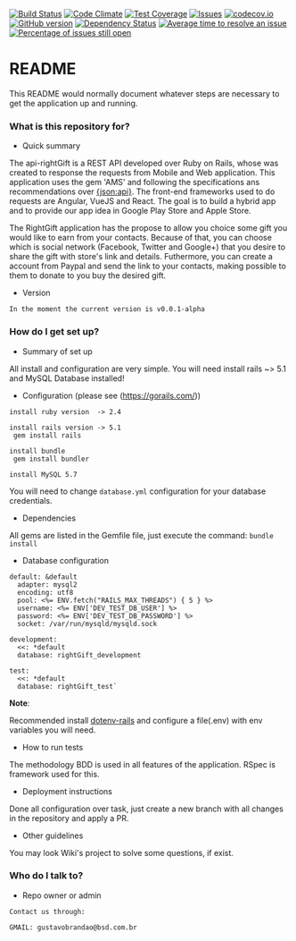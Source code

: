 [![Build Status](https://travis-ci.org/getbrandao/api-rightGift.svg?branch=master)](https://travis-ci.org/getbrandao/api-rightGift)
[![Code Climate](https://codeclimate.com/github/getbrandao/api-rightGift.png)](https://codeclimate.com/github/getbrandao/api-rightGift)
[![Test Coverage](http://img.shields.io/codeclimate/coverage/github/getbrandao/api-rightGift.png)](https://codeclimate.com/github/getbrandao/api-rightGift)
[![Issues](http://img.shields.io/codeclimate/issues/github/getbrandao/api-rightGift.png)](https://codeclimate.com/github/getbrandao/api-rightGift)
[![codecov.io](https://codecov.io/gh/getbrandao/api-rightGift/coverage.svg?branch=master)](https://codecov.io/gh/getbrandao/api-rightGift?branch=master)
[![GitHub version](https://badge.fury.io/gh/getbrandao%2Fapi-rightGift.svg)](https://badge.fury.io/gh/getbrandao%2Fapi-rightGift)
[![Dependency Status](https://gemnasium.com/getbrandao/api-rightGift.svg)](https://gemnasium.com/getbrandao/api-rightGift)
[![Average time to resolve an issue](http://isitmaintained.com/badge/resolution/getbrandao/api-rightGift.svg)](http://isitmaintained.com/project/getbrandao/api-rightGift "Average time to resolve an issue")
[![Percentage of issues still open](http://isitmaintained.com/badge/open/getbrandao/api-rightGift.svg)](http://isitmaintained.com/project/getbrandao/api-rightGift "Percentage of issues still open")

# README #

This README would normally document whatever steps are necessary to get the application up and running.

### What is this repository for? ###

* Quick summary

The api-rightGift is a REST API developed over Ruby on Rails, whose was created to response the requests from Mobile and Web application. This application uses the gem 'AMS' and following the specifications ans recommendations over [{json:api}](http://jsonapi.org/). The front-end frameworks used to do requests are Angular, VueJS and React. The goal is to build a hybrid app and to provide our app idea in Google Play Store and Apple Store.

The RightGift application has the propose to allow you choice some gift you would like to earn from your contacts. Because of that, you can choose which is social network (Facebook, Twitter and Google+) that you desire to share the gift with store's link and details. Futhermore, you can create a account from Paypal and send the link to your contacts, making possible to them to donate to you buy the desired gift.

* Version

`In the moment the current version is v0.0.1-alpha`

### How do I get set up? ###

* Summary of set up

All install and configuration are very simple. You will need install rails ~> 5.1 and MySQL Database installed!

* Configuration (please see (https://gorails.com/))

```
install ruby version  -> 2.4

install rails version -> 5.1
 gem install rails

install bundle
 gem install bundler

install MySQL 5.7
```

You will need to change ```database.yml``` configuration for your database credentials.

* Dependencies

All gems are listed in the Gemfile file, just execute the command:
`bundle install`

* Database configuration

```
default: &default
  adapter: mysql2
  encoding: utf8
  pool: <%= ENV.fetch("RAILS_MAX_THREADS") { 5 } %>
  username: <%= ENV['DEV_TEST_DB_USER'] %>
  password: <%= ENV['DEV_TEST_DB_PASSWORD'] %>
  socket: /var/run/mysqld/mysqld.sock

development:
  <<: *default
  database: rightGift_development

test:
  <<: *default
  database: rightGift_test`
```

**Note**:

Recommended install [dotenv-rails](https://github.com/bkeepers/dotenv) and configure a file(.env) with env variables you will need.

* How to run tests

The methodology BDD is used in all features of the application. RSpec is framework used for this.

* Deployment instructions

Done all configuration over task, just create a new branch with all changes in the repository and
apply a PR.

* Other guidelines

You may look Wiki's project to solve some questions, if exist.

### Who do I talk to? ###

* Repo owner or admin

```
Contact us through:

GMAIL: gustavobrandao@bsd.com.br
```
